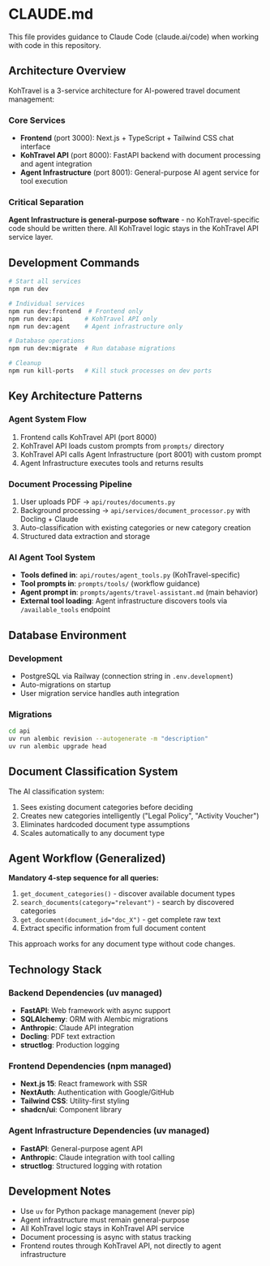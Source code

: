 # CLAUDE.md

This file provides guidance to Claude Code (claude.ai/code) when working with code in this repository.

## Architecture Overview

KohTravel is a 3-service architecture for AI-powered travel document management:

### Core Services
- **Frontend** (port 3000): Next.js + TypeScript + Tailwind CSS chat interface 
- **KohTravel API** (port 8000): FastAPI backend with document processing and agent integration
- **Agent Infrastructure** (port 8001): General-purpose AI agent service for tool execution

### Critical Separation
**Agent Infrastructure is general-purpose software** - no KohTravel-specific code should be written there. All KohTravel logic stays in the KohTravel API service layer.

## Development Commands

```bash
# Start all services
npm run dev

# Individual services  
npm run dev:frontend  # Frontend only
npm run dev:api      # KohTravel API only  
npm run dev:agent    # Agent infrastructure only

# Database operations
npm run dev:migrate  # Run database migrations

# Cleanup
npm run kill-ports   # Kill stuck processes on dev ports
```

## Key Architecture Patterns

### Agent System Flow
1. Frontend calls KohTravel API (port 8000) 
2. KohTravel API loads custom prompts from `prompts/` directory
3. KohTravel API calls Agent Infrastructure (port 8001) with custom prompt
4. Agent Infrastructure executes tools and returns results

### Document Processing Pipeline
1. User uploads PDF → `api/routes/documents.py`
2. Background processing → `api/services/document_processor.py` with Docling + Claude
3. Auto-classification with existing categories or new category creation
4. Structured data extraction and storage

### AI Agent Tool System
- **Tools defined in**: `api/routes/agent_tools.py` (KohTravel-specific)
- **Tool prompts in**: `prompts/tools/` (workflow guidance)
- **Agent prompt in**: `prompts/agents/travel-assistant.md` (main behavior)
- **External tool loading**: Agent infrastructure discovers tools via `/available_tools` endpoint

## Database Environment

### Development
- PostgreSQL via Railway (connection string in `.env.development`)
- Auto-migrations on startup
- User migration service handles auth integration

### Migrations
```bash
cd api
uv run alembic revision --autogenerate -m "description"
uv run alembic upgrade head
```

## Document Classification System

The AI classification system:
1. Sees existing document categories before deciding
2. Creates new categories intelligently ("Legal Policy", "Activity Voucher")  
3. Eliminates hardcoded document type assumptions
4. Scales automatically to any document type

## Agent Workflow (Generalized)

**Mandatory 4-step sequence for all queries:**
1. `get_document_categories()` - discover available document types
2. `search_documents(category="relevant")` - search by discovered categories  
3. `get_document(document_id="doc_X")` - get complete raw text
4. Extract specific information from full document content

This approach works for any document type without code changes.

## Technology Stack

### Backend Dependencies (uv managed)
- **FastAPI**: Web framework with async support
- **SQLAlchemy**: ORM with Alembic migrations  
- **Anthropic**: Claude API integration
- **Docling**: PDF text extraction
- **structlog**: Production logging

### Frontend Dependencies (npm managed)  
- **Next.js 15**: React framework with SSR
- **NextAuth**: Authentication with Google/GitHub
- **Tailwind CSS**: Utility-first styling
- **shadcn/ui**: Component library

### Agent Infrastructure Dependencies (uv managed)
- **FastAPI**: General-purpose agent API
- **Anthropic**: Claude integration with tool calling
- **structlog**: Structured logging with rotation

## Development Notes

- Use `uv` for Python package management (never pip)
- Agent infrastructure must remain general-purpose
- All KohTravel logic stays in KohTravel API service
- Document processing is async with status tracking
- Frontend routes through KohTravel API, not directly to agent infrastructure